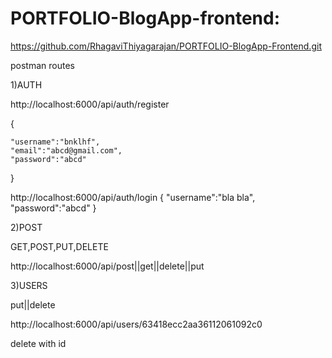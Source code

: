 # PORTFOLIO-BlogApp-frontend:

https://github.com/RhagaviThiyagarajan/PORTFOLIO-BlogApp-Frontend.git




postman 
routes

1)AUTH

http://localhost:6000/api/auth/register


{


    "username":"bnklhf",
    "email":"abcd@gmail.com",
    "password":"abcd"
}

http://localhost:6000/api/auth/login
{
    "username":"bla bla",
    "password":"abcd"
}


2)POST

GET,POST,PUT,DELETE

http://localhost:6000/api/post||get||delete||put


3)USERS

put||delete

http://localhost:6000/api/users/63418ecc2aa36112061092c0



delete with id

